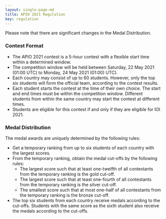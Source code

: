 ```yaml
---
layout: single-page-md
title: APIO 2021 Regulation
key: regulation
---
```


Please note that there are significant changes in the Medal Distribution.

### Contest Format
* The APIO 2021 contest is a 5-hour contest with a flexible start time within a determined window.
* The competition window will be held between Saturday, 22 May 2021 (01:00 UTC) to Monday, 24 May 2021 (01:00) UTC).
* Each country may consist of up to 60 students. However, only the top six students will form the official team, according to the contest results.
* Each student starts the contest at the time of their own choice. The start and end times must be within the competition window. Different students from within the same country may start the contest at different times.
* Students are eligible for this contest if and only if they are eligible for IOI 2021.

### Medal Distribution
The medal awards are uniquely determined by the following rules:

* Get a temporary ranking from up to six students of each country with the largest scores.
* From the temporary ranking, obtain the medal cut-offs by the following rules:
  * The largest score such that at least one-twelfth of all contestants from the temporary ranking is the gold cut-off.
  * The largest score such that at least one-fourth of all contestants from the temporary ranking is the silver cut-off.
  * The smallest score such that at most one-half of all contestants from the temporary ranking is the bronze cut-off.
* The top six students from each country receive medals according to the cut-offs. Students with the same score as the sixth student also receive the medals according to the cut-offs.
